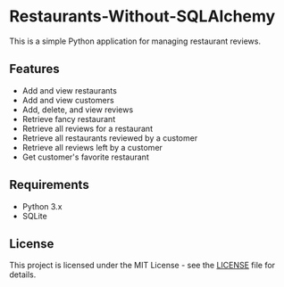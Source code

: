# Restaurants-Without-SQLAlchemy

This is a simple Python application for managing restaurant reviews.

## Features

- Add and view restaurants
- Add and view customers
- Add, delete, and view reviews
- Retrieve fancy restaurant
- Retrieve all reviews for a restaurant
- Retrieve all restaurants reviewed by a customer
- Retrieve all reviews left by a customer
- Get customer's favorite restaurant

## Requirements

- Python 3.x
- SQLite

## License

This project is licensed under the MIT License - see the [LICENSE](LICENSE) file for details.